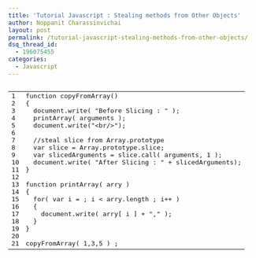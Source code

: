 ```yaml
---
title: 'Tutorial Javascript : Stealing methods from Other Objects'
author: Noppanit Charassinvichai
layout: post
permalink: /tutorial-javascript-stealing-methods-from-other-objects/
dsq_thread_id:
  - 196075455
categories:
  - Javascript
---
```

<pre><div class="codecolorer-container javascript blackboard" style="overflow:auto;white-space:nowrap;width:100%;height:400px;">
  <table cellspacing="0" cellpadding="0">
    <tr>
      <td class="line-numbers">
        <div>
          1<br />2<br />3<br />4<br />5<br />6<br />7<br />8<br />9<br />10<br />11<br />12<br />13<br />14<br />15<br />16<br />17<br />18<br />19<br />20<br />21<br />
        </div>
      </td>
      
      <td>
        <div class="javascript codecolorer">
          <span class="kw2">function</span> copyFromArray<span class="br0">&#40;</span><span class="br0">&#41;</span><br />
          <span class="br0">&#123;</span><br />
          &nbsp; document.<span class="kw1">write</span><span class="br0">&#40;</span> <span class="st0">"Before Slicing : "</span> <span class="br0">&#41;</span><span class="sy0">;</span><br />
          &nbsp; printArray<span class="br0">&#40;</span> arguments <span class="br0">&#41;</span><span class="sy0">;</span><br />
          &nbsp; document.<span class="kw1">write</span><span class="br0">&#40;</span><span class="st0">"&lt;br/&gt;"</span><span class="br0">&#41;</span><span class="sy0">;</span><br />
          &nbsp; <br />
          &nbsp; <span class="co1">//steal slice from Array.prototype</span><br />
          &nbsp; <span class="kw2">var</span> slice <span class="sy0">=</span> Array.<span class="me1">prototype</span>.<span class="me1">slice</span><span class="sy0">;</span><br />
          &nbsp; <span class="kw2">var</span> slicedArguments <span class="sy0">=</span> slice.<span class="me1">call</span><span class="br0">&#40;</span> arguments<span class="sy0">,</span> <span class="nu0">1</span> <span class="br0">&#41;</span><span class="sy0">;</span><br />
          &nbsp; document.<span class="kw1">write</span><span class="br0">&#40;</span> <span class="st0">"After Slicing : "</span> <span class="sy0">+</span> slicedArguments<span class="br0">&#41;</span><span class="sy0">;</span><br />
          <span class="br0">&#125;</span><br />
          <br />
          <span class="kw2">function</span> printArray<span class="br0">&#40;</span> arry <span class="br0">&#41;</span><br />
          <span class="br0">&#123;</span><br />
          &nbsp; <span class="kw1">for</span><span class="br0">&#40;</span> <span class="kw2">var</span> i <span class="sy0">=</span> <span class="nu0"></span><span class="sy0">;</span> i <span class="sy0">&lt;</span> arry.<span class="me1">length</span> <span class="sy0">;</span> i<span class="sy0">++</span> <span class="br0">&#41;</span><br />
          &nbsp; <span class="br0">&#123;</span><br />
          &nbsp; &nbsp; document.<span class="kw1">write</span><span class="br0">&#40;</span> arry<span class="br0">&#91;</span> i <span class="br0">&#93;</span> <span class="sy0">+</span> <span class="st0">","</span> <span class="br0">&#41;</span><span class="sy0">;</span><br />
          &nbsp; <span class="br0">&#125;</span><br />
          <span class="br0">&#125;</span><br />
          <br />
          copyFromArray<span class="br0">&#40;</span> <span class="nu0">1</span><span class="sy0">,</span><span class="nu0">3</span><span class="sy0">,</span><span class="nu0">5</span> <span class="br0">&#41;</span> <span class="sy0">;</span>
        </div>
      </td>
    </tr>
  </table>
</div>

</pre>